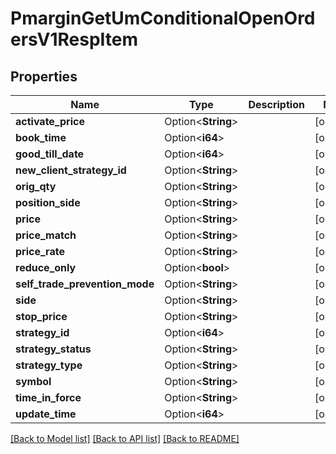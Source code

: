 # PmarginGetUmConditionalOpenOrdersV1RespItem

## Properties

Name | Type | Description | Notes
------------ | ------------- | ------------- | -------------
**activate_price** | Option<**String**> |  | [optional]
**book_time** | Option<**i64**> |  | [optional]
**good_till_date** | Option<**i64**> |  | [optional]
**new_client_strategy_id** | Option<**String**> |  | [optional]
**orig_qty** | Option<**String**> |  | [optional]
**position_side** | Option<**String**> |  | [optional]
**price** | Option<**String**> |  | [optional]
**price_match** | Option<**String**> |  | [optional]
**price_rate** | Option<**String**> |  | [optional]
**reduce_only** | Option<**bool**> |  | [optional]
**self_trade_prevention_mode** | Option<**String**> |  | [optional]
**side** | Option<**String**> |  | [optional]
**stop_price** | Option<**String**> |  | [optional]
**strategy_id** | Option<**i64**> |  | [optional]
**strategy_status** | Option<**String**> |  | [optional]
**strategy_type** | Option<**String**> |  | [optional]
**symbol** | Option<**String**> |  | [optional]
**time_in_force** | Option<**String**> |  | [optional]
**update_time** | Option<**i64**> |  | [optional]

[[Back to Model list]](../README.md#documentation-for-models) [[Back to API list]](../README.md#documentation-for-api-endpoints) [[Back to README]](../README.md)


